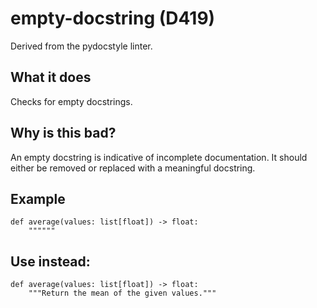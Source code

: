 # empty-docstring (D419)
Derived from the pydocstyle linter.
## What it does
Checks for empty docstrings.
## Why is this bad?
An empty docstring is indicative of incomplete documentation. It should either
be removed or replaced with a meaningful docstring.
## Example
```
def average(values: list[float]) -> float:
    """"""
```
## Use instead:
```
def average(values: list[float]) -> float:
    """Return the mean of the given values."""
```